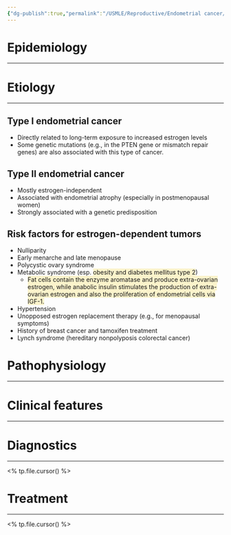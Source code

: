 ```yaml
---
{"dg-publish":true,"permalink":"/USMLE/Reproductive/Endometrial cancer/"}
---
```


# Epidemiology
---


# Etiology
---
## Type I endometrial cancer
- Directly related to long-term exposure to increased estrogen levels
- Some genetic mutations (e.g., in the PTEN gene or mismatch repair genes) are also associated with this type of cancer.
## Type II endometrial cancer
- Mostly estrogen-independent
- Associated with endometrial atrophy (especially in postmenopausal women)
- Strongly associated with a genetic predisposition 
## Risk factors for estrogen-dependent tumors 
- Nulliparity
- Early menarche and late menopause
- Polycystic ovary syndrome
- Metabolic syndrome (esp. <span style="background:rgba(240, 200, 0, 0.2)">obesity and diabetes mellitus type 2</span>)
	- <span style="background:rgba(240, 200, 0, 0.2)">Fat cells contain the enzyme aromatase and produce extra-ovarian estrogen, while anabolic insulin stimulates the production of extra-ovarian estrogen and also the proliferation of endometrial cells via IGF-1.</span>
- Hypertension
- Unopposed estrogen replacement therapy  (e.g., for menopausal symptoms)
- History of breast cancer and tamoxifen treatment
- Lynch syndrome (hereditary nonpolyposis colorectal cancer) 

# Pathophysiology
---


# Clinical features
---


# Diagnostics
---
<% tp.file.cursor() %>

# Treatment
---
<% tp.file.cursor() %>
